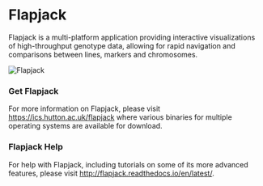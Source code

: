 # Flapjack

Flapjack is a multi-platform application providing interactive visualizations of high-throughput genotype data, allowing for rapid navigation and comparisons between lines, markers and chromosomes.

![](https://ics.hutton.ac.uk/resources/flapjack/flapjack.png "Flapjack")

### Get Flapjack

For more information on Flapjack, please visit https://ics.hutton.ac.uk/flapjack where various binaries for multiple operating systems are available for download.

### Flapjack Help

For help with Flapjack, including tutorials on some of its more advanced features, please visit http://flapjack.readthedocs.io/en/latest/.